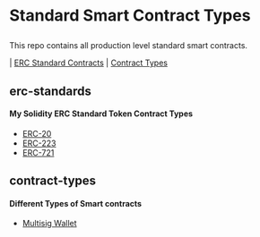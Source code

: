 
# Standard Smart Contract Types</p>
This repo contains all production level standard smart contracts. 

| [ERC Standard Contracts](#erc-standards) | [Contract Types](#contract-types) 


## erc-standards

#### My Solidity ERC Standard Token Contract Types 
- [ERC-20](https://github.com/mankenavenkatesh/learning-solidity)
- [ERC-223](https://github.com/mankenavenkatesh/Solidity-patterns)
- [ERC-721](https://github.com/mankenavenkatesh/My-Smart-Contracts/tree/master/DemoContract)


## contract-types

#### Different Types of Smart contracts
- [Multisig Wallet](https://github.com/mankenavenkatesh/My-Smart-Contracts/tree/master/Standard-Contract-Types/Multisig-Wallet)
